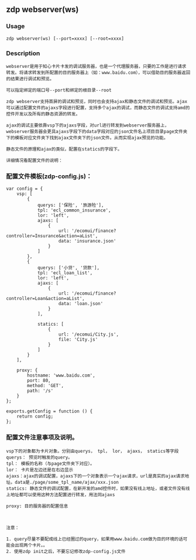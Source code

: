 zdp webserver(ws)
----------------------

### Usage

    zdp webserver(ws) [--port=xxxx] [--root=xxxx]


### Description

    webserver是用于知心卡片卡发的调试服务器，也是一个代理服务器，只要的工作是进行请求转发。将请求转发到所配置的目的服务器上（如：www.baidu.com），可以借助目的服务器返回的结果进行调试和预览。

    可以指定绑定的端口号--port和绑定的根目录--root

    zdp webserver支持首屏的调试和预览，同时也会支持ajax和静态文件的调试和预览。ajax可以通过配置文件的ajaxs字段进行配置，支持多个ajax的调试，而静态文件的调试支持amd的控件开发以及所有的静态资源的转发。

    ajax的调试主要依靠vsp下的ajaxs字段，对url进行转发到webserver服务器上，webserver服务器会更具ajaxs字段下的data字段对应的json文件名上项目目录page文件夹下的模板对应文件夹下找到ajax文件夹下的json文件。从而实现ajax预览的功能。

    静态文件的原理和ajax的类似，配置在statics的字段下。

    详细情况看配置文件的说明：


### 配置文件模板(zdp-config.js)：

    
    var config = {
        vsp: [
            {
                querys: ['保险', '旅游险'],
                tpl: 'ecl_common_insurance',
                lor: 'left',
                ajaxs: [
                    {
                        url: '/ecomui/finance?controller=Insurance&action=aList',
                        data: 'insurance.json'
                    }
                ]
            },
            {
                querys: ['小贷', '贷款'],
                tpl: 'ecl_loan_list',
                lor: 'left',
                ajaxs: [
                    {
                        url: '/ecomui/finance?controller=Loan&action=aList',
                        data: 'loan.json'
                    }
                ],

                statics: [
                    {
                        url: '/ecomui/City.js',
                        file: 'City.js'
                    }
                ]
            }
        ],

        proxy: {
            hostname: 'www.baidu.com',
            port: 80,
            method: 'GET',
            path: '/s'
        }
    };

    exports.getConfig = function () {
        return config;
    };


### 配置文件注意事项及说明。
    
    vsp下的对象都为卡片对象。分别由querys， tpl， lor， ajaxs， statics等字段
    querys： 预览时触发的query。
    tpl： 模板的名称（与page文件夹下对应）。
    lor： 卡片是左边还是在右边显示
    ajaxs：ajax的调试配置，ajaxs下的一个对象表示一个ajax请求，url是真实的ajax请求地址。data是./page/some_tpl_name/ajax/xxx.json
    statics: 静态文件的调试配置，在新开发的amd控件时，如果没有线上地址，或者文件没有线上地址都可以使用这种方法配置进行转发，用法同ajaxs
    
    proxy: 目的服务器的配置信息

    

    注意：

    1. query尽量不要配成线上已经圈过的query，如果用www.baidu.com做为目的环境的话可能会出现两个卡片。。
    2. 使用zdp init之后，不要忘记修改zdp-config.js文件

